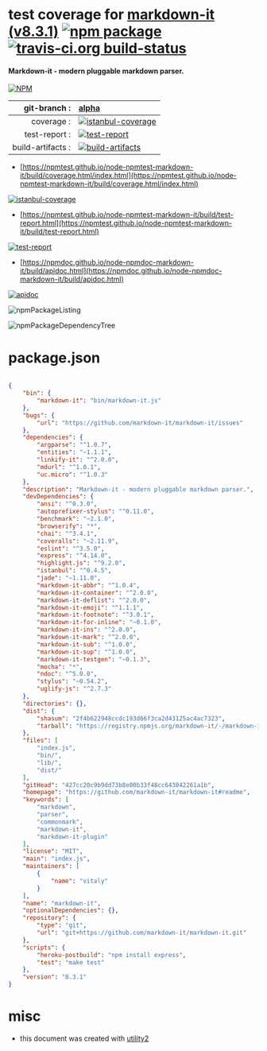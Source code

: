 # test coverage for  [markdown-it (v8.3.1)](https://github.com/markdown-it/markdown-it#readme)  [![npm package](https://img.shields.io/npm/v/npmtest-markdown-it.svg?style=flat-square)](https://www.npmjs.org/package/npmtest-markdown-it) [![travis-ci.org build-status](https://api.travis-ci.org/npmtest/node-npmtest-markdown-it.svg)](https://travis-ci.org/npmtest/node-npmtest-markdown-it)
#### Markdown-it - modern pluggable markdown parser.

[![NPM](https://nodei.co/npm/markdown-it.png?downloads=true&downloadRank=true&stars=true)](https://www.npmjs.com/package/markdown-it)

| git-branch : | [alpha](https://github.com/npmtest/node-npmtest-markdown-it/tree/alpha)|
|--:|:--|
| coverage : | [![istanbul-coverage](https://npmtest.github.io/node-npmtest-markdown-it/build/coverage.badge.svg)](https://npmtest.github.io/node-npmtest-markdown-it/build/coverage.html/index.html)|
| test-report : | [![test-report](https://npmtest.github.io/node-npmtest-markdown-it/build/test-report.badge.svg)](https://npmtest.github.io/node-npmtest-markdown-it/build/test-report.html)|
| build-artifacts : | [![build-artifacts](https://npmtest.github.io/node-npmtest-markdown-it/glyphicons_144_folder_open.png)](https://github.com/npmtest/node-npmtest-markdown-it/tree/gh-pages/build)|

- [https://npmtest.github.io/node-npmtest-markdown-it/build/coverage.html/index.html](https://npmtest.github.io/node-npmtest-markdown-it/build/coverage.html/index.html)

[![istanbul-coverage](https://npmtest.github.io/node-npmtest-markdown-it/build/screenCapture.buildCi.browser.%252Ftmp%252Fbuild%252Fcoverage.lib.html.png)](https://npmtest.github.io/node-npmtest-markdown-it/build/coverage.html/index.html)

- [https://npmtest.github.io/node-npmtest-markdown-it/build/test-report.html](https://npmtest.github.io/node-npmtest-markdown-it/build/test-report.html)

[![test-report](https://npmtest.github.io/node-npmtest-markdown-it/build/screenCapture.buildCi.browser.%252Ftmp%252Fbuild%252Ftest-report.html.png)](https://npmtest.github.io/node-npmtest-markdown-it/build/test-report.html)

- [https://npmdoc.github.io/node-npmdoc-markdown-it/build/apidoc.html](https://npmdoc.github.io/node-npmdoc-markdown-it/build/apidoc.html)

[![apidoc](https://npmdoc.github.io/node-npmdoc-markdown-it/build/screenCapture.buildCi.browser.%252Ftmp%252Fbuild%252Fapidoc.html.png)](https://npmdoc.github.io/node-npmdoc-markdown-it/build/apidoc.html)

![npmPackageListing](https://npmtest.github.io/node-npmtest-markdown-it/build/screenCapture.npmPackageListing.svg)

![npmPackageDependencyTree](https://npmtest.github.io/node-npmtest-markdown-it/build/screenCapture.npmPackageDependencyTree.svg)



# package.json

```json

{
    "bin": {
        "markdown-it": "bin/markdown-it.js"
    },
    "bugs": {
        "url": "https://github.com/markdown-it/markdown-it/issues"
    },
    "dependencies": {
        "argparse": "^1.0.7",
        "entities": "~1.1.1",
        "linkify-it": "^2.0.0",
        "mdurl": "^1.0.1",
        "uc.micro": "^1.0.3"
    },
    "description": "Markdown-it - modern pluggable markdown parser.",
    "devDependencies": {
        "ansi": "^0.3.0",
        "autoprefixer-stylus": "^0.11.0",
        "benchmark": "~2.1.0",
        "browserify": "*",
        "chai": "^3.4.1",
        "coveralls": "~2.11.9",
        "eslint": "^3.5.0",
        "express": "^4.14.0",
        "highlight.js": "^9.2.0",
        "istanbul": "^0.4.5",
        "jade": "~1.11.0",
        "markdown-it-abbr": "^1.0.4",
        "markdown-it-container": "^2.0.0",
        "markdown-it-deflist": "^2.0.0",
        "markdown-it-emoji": "^1.1.1",
        "markdown-it-footnote": "^3.0.1",
        "markdown-it-for-inline": "~0.1.0",
        "markdown-it-ins": "^2.0.0",
        "markdown-it-mark": "^2.0.0",
        "markdown-it-sub": "^1.0.0",
        "markdown-it-sup": "^1.0.0",
        "markdown-it-testgen": "~0.1.3",
        "mocha": "*",
        "ndoc": "^5.0.0",
        "stylus": "~0.54.2",
        "uglify-js": "^2.7.3"
    },
    "directories": {},
    "dist": {
        "shasum": "2f4b622948ccdc193d66f3ca2d43125ac4ac7323",
        "tarball": "https://registry.npmjs.org/markdown-it/-/markdown-it-8.3.1.tgz"
    },
    "files": [
        "index.js",
        "bin/",
        "lib/",
        "dist/"
    ],
    "gitHead": "427cc20c9b9dd73b8e00b33f48cc643042261a1b",
    "homepage": "https://github.com/markdown-it/markdown-it#readme",
    "keywords": [
        "markdown",
        "parser",
        "commonmark",
        "markdown-it",
        "markdown-it-plugin"
    ],
    "license": "MIT",
    "main": "index.js",
    "maintainers": [
        {
            "name": "vitaly"
        }
    ],
    "name": "markdown-it",
    "optionalDependencies": {},
    "repository": {
        "type": "git",
        "url": "git+https://github.com/markdown-it/markdown-it.git"
    },
    "scripts": {
        "heroku-postbuild": "npm install express",
        "test": "make test"
    },
    "version": "8.3.1"
}
```



# misc
- this document was created with [utility2](https://github.com/kaizhu256/node-utility2)
